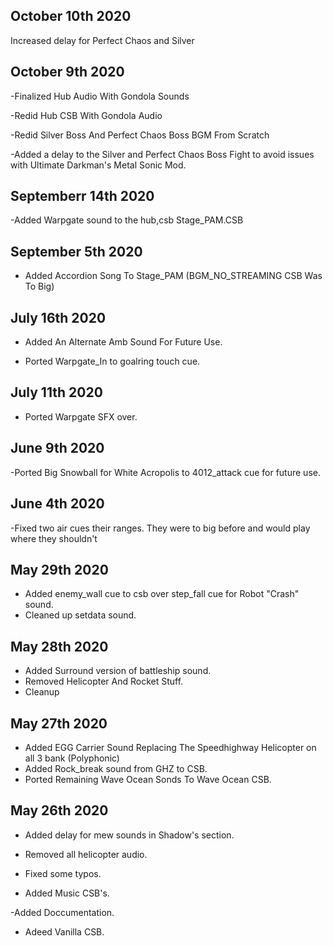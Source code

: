 ## October 10th 2020

Increased delay for Perfect Chaos and Silver

## October 9th 2020

-Finalized Hub Audio With Gondola Sounds

-Redid Hub CSB With Gondola Audio

-Redid Silver Boss And Perfect Chaos Boss BGM From Scratch

-Added a delay to the Silver and Perfect Chaos Boss Fight to avoid issues with Ultimate Darkman's Metal Sonic Mod.

## Septemberr 14th 2020

-Added Warpgate sound to the hub,csb Stage_PAM.CSB

## September 5th 2020

- Added Accordion Song To Stage_PAM (BGM_NO_STREAMING CSB Was To Big)

## July 16th 2020

- Added An Alternate Amb Sound For Future Use. 

- Ported Warpgate_In to goalring touch cue.

## July 11th 2020

- Ported Warpgate SFX over.

## June 9th 2020

-Ported Big Snowball for White Acropolis to 4012_attack cue for future use.

## June 4th 2020

-Fixed two air cues their ranges. They were to big before and would play where they shouldn't


## May 29th 2020
- Added enemy_wall cue to csb over step_fall cue for Robot "Crash" sound.
- Cleaned up setdata sound.


## May 28th 2020

- Added Surround version of battleship sound.
- Removed Helicopter And Rocket Stuff.
- Cleanup


## May 27th 2020

- Added EGG Carrier Sound Replacing The Speedhighway Helicopter on all 3 bank (Polyphonic) 
- Added Rock_break sound from GHZ to CSB.
- Ported Remaining Wave Ocean Sonds To Wave Ocean CSB.



## May 26th 2020

- Added delay for mew sounds in Shadow's section.

- Removed all helicopter audio.

- Fixed some typos.

- Added Music CSB's.

-Added Doccumentation.

- Adeed Vanilla CSB.